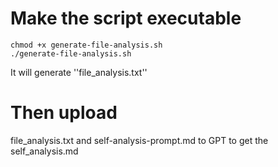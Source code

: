 # Make the script executable
```
chmod +x generate-file-analysis.sh
./generate-file-analysis.sh
```

It will generate ''file_analysis.txt''

# Then upload 
file_analysis.txt and 
self-analysis-prompt.md 
to GPT to get the self_analysis.md